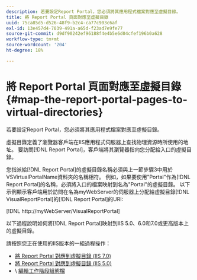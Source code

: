 ```yaml
---
description: 若要設定Report Portal，您必須將其應用程式檔案對應至虛擬目錄。
title: 將 Report Portal 頁面對應至虛擬目錄
uuid: 75ca85d5-d526-48f9-b2c4-ca77c903c6af
exl-id: 13e457d4-7039-491a-a65d-f23ad7e9fe77
source-git-commit: d9df90242ef96188f4e4b5e6d04cfef196b0a628
workflow-type: tm+mt
source-wordcount: '204'
ht-degree: 18%

---
```


# 將 Report Portal 頁面對應至虛擬目錄{#map-the-report-portal-pages-to-virtual-directories}

若要設定Report Portal，您必須將其應用程式檔案對應至虛擬目錄。

虛擬目錄定義了瀏覽器客戶端在IIS應用程式伺服器上查找物理資源時所使用的地址。 要訪問[!DNL Report Portal]，客戶端將其瀏覽器指向您分配給入口的虛擬目錄。

您指派給[!DNL Report Portal]的虛擬目錄名稱必須與上一節步驟3中用於VSVirtualPortalName資料夾的名稱相符。 例如，如果要使用&quot;Portal&quot;作為[!DNL Report Portal]的名稱，必須將入口的檔案映射到名為&quot;Portal&quot;的虛擬目錄。 以下示例顯示客戶端用於訪問在名為myWebServer的伺服器上分配給虛擬目錄[!DNL VisualReportPortal]的[!DNL Report Portal]的URI:

[!DNL http://myWebServer/VisualReportPortal]

以下過程說明如何將[!DNL Report Portal]映射到IIS 5.0、6.0和7.0或更高版本上的虛擬目錄。

請按照您正在使用的IIS版本的一組過程操作：

* [將 Report Portal 對應到虛擬目錄 (IIS 7.0)](../../../../home/c-rpt-oview/c-install-rpt-port/c-virtual-dir/c-map-rpt-port-vdir-7.md#concept-9fc9595bb83147238965be4832df0a08)
* [將 Report Portal 對應到虛擬目錄 (IIS 5.0)](../../../../home/c-rpt-oview/c-install-rpt-port/c-virtual-dir/c-map-rpt-port-vdir-5.md#concept-402cb33c50d640e480098517140ffc74)
* \ [編輯工作階段組態檔](../../../../home/c-rpt-oview/c-install-rpt-port/t-edit-sess-config-file.md#task-cf11c3a780bd4936afd3f64a6b30afc7)
